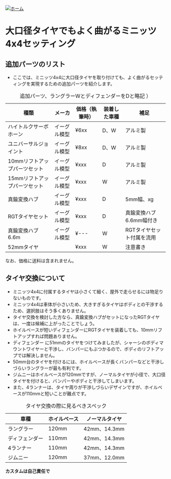 [![ホーム](/blog/logo.002.png "Kobe Crawlers")](/blog)# 大口径タイヤでもよく曲がるミニッツ4x4セッティング## 追加パーツのリスト- ここでは、ミニッツ4x4に大口径タイヤを取り付けても、よく曲がるセッティングを実現するための追加パーツを紹介します。<table>	<caption>追加パーツ、ラングラーWとディフェンダーをDと略記 ）</caption>	<thead><tr><th>種類</th><th>メーカ</th><th>価格（執筆時）</th><th>装着した車種</th><th>補足</th></tr></thead>	<tr><td>ハイトルクサーボホーン</td><td>イーグル模型</td><td>¥6xx</td><td>D、W</td><td>アルミ製</td></tr>	<tr><td>ユニバーサルジョイント</td><td>イーグル模型</td><td>¥8xx</td><td>D、W</td><td>アルミ製</td></tr>	<tr><td>10mmリフトアップパーツセット</td><td>イーグル模型</td><td>¥xxx</td><td>D </td><td>アルミ製 </td></tr>	<tr><td>15mmリフトアップパーツセット</td><td>イーグル模型</td><td>¥xxx</td><td>W</td><td>アルミ製</td></tr>	<tr><td>真鍮変換ハブ</td><td>イーグル模型</td><td>¥xxx</td><td>D</td><td>5mm幅、xg</td></tr>	<tr><td>RGTタイヤセット</td><td>イーグル模型</td><td>¥xxx</td><td>D </td><td>真鍮変換ハブ6.6mm幅付き</td></tr>	<tr><td>真鍮変換ハブ6.6m</td><td>イーグル模型</td><td>¥---</td><td>W </td><td>RGTタイヤセット付属を流用</td></tr>	<tr><td>52mmタイヤ</td><td></td><td>¥xxx</td><td>W</td><td>注意書き</td></tr></table>なお、価格に送料は含まれません。## タイヤ交換について- ミニッツ4x4に付属するタイヤは小さくて細く、屋外で走らせるには物足りないものです。- ミニッツ4x4は車体が小さいため、大きすぎるタイヤはボディとの干渉するため、選択肢はそう多くありません。- タイヤ交換を検討した方なら、真鍮変換ハブがセットになったRGTタイヤは、一度は候補に上がったことでしょう。- ホイルベースが短いディフェンダーにRGTタイヤを装着しても、10mmリフトアップすれば問題ありません。- ディフェンダー に51mmのタイヤをつけてみましたが、シャーシのボディマウントワイヤーと干渉し、バンパーにもぶつかるので、ボディのリフトアップでは解決しません。- 50mm台のタイヤを付けるには、ホイルベースが長くバンパーなどと干渉しづらいラングラーが最も有利です。- ジムニーはホイルベースが120mmですが、ノーマルタイヤが小径で、大口径タイヤを付けると、バンパーやボディと干渉してしまいます。- また、4ランナーは、タイヤ周りが干渉しづらいデザインですが、ホイルベースが110mmと短いことが難点です。<table>	<caption>タイヤ交換の際に見るべきスペック</caption>	<thead><tr><th>車種</th><th>ホイルベース</th><th>ノーマルタイヤ</th></tr></thead>	<tr><td>ラングラー</td><td>120mm</td><td>42mm、14.3mm</td></tr>	<tr><td>ディフェンダー </td><td>110mm</td><td>42mm、14.3mm</td></tr>	<tr><td>4ランナー </td><td>110mm</td><td>42mm、14.3mm</td></tr>	<tr><td>ジムニー </td><td>120mm</td><td>37mm、12.0mm</td></tr></table>**カスタムは自己責任で**